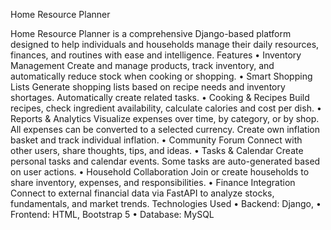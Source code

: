 Home Resource Planner

Home Resource Planner is a comprehensive Django-based platform designed to help individuals and households manage their daily resources, finances, and routines with ease and intelligence.
Features
•	Inventory Management Create and manage products, track inventory, and automatically reduce stock when cooking or shopping.
•	Smart Shopping Lists Generate shopping lists based on recipe needs and inventory shortages. Automatically create related tasks.
•	Cooking & Recipes Build recipes, check ingredient availability, calculate calories and cost per dish.
•	Reports & Analytics Visualize expenses over time, by category, or by shop. All expenses can be converted to a selected currency. Create own inflation basket and track individual inflation.
•	Community Forum Connect with other users, share thoughts, tips, and ideas.
•	Tasks & Calendar Create personal tasks and calendar events. Some tasks are auto-generated based on user actions.
•	Household Collaboration Join or create households to share inventory, expenses, and responsibilities.
•	Finance Integration Connect to external financial data via FastAPI to analyze stocks, fundamentals, and market trends.
Technologies Used
•	Backend: Django,
•	Frontend: HTML, Bootstrap 5
•	Database: MySQL
